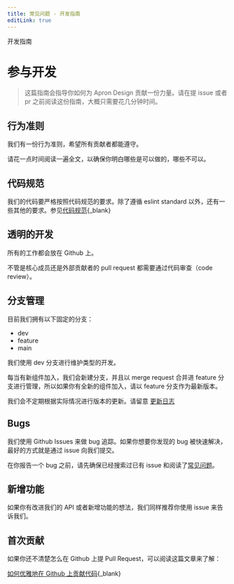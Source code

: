 ```yaml
---
title: 常见问题 - 开发指南
editLink: true
---
```


<ap-breadcrumb>
  <ap-breadcrumb-item>开发指南</ap-breadcrumb-item>
</ap-breadcrumb>

# 参与开发
> 这篇指南会指导你如何为 Apron Design 贡献一份力量。请在提 issue 或者 pr 之前阅读这份指南，大概只需要花几分钟时间。


## 行为准则
我们有一份行为准则，希望所有贡献者都能遵守。

请花一点时间阅读一遍全文，以确保你明白哪些是可以做的，哪些不可以。

## 代码规范
我们的代码要严格按照代码规范的要求。除了遵循 eslint standard 以外，还有一些其他的要求。参见[代码规范](https://specification.apron.design){_blank}

## 透明的开发
所有的工作都会放在 Github 上。

不管是核心成员还是外部贡献者的 pull request 都需要通过代码审查（code review）。

## 分支管理
目前我们拥有以下固定的分支：

- dev
- feature
- main

我们使用 dev 分支进行维护类型的开发。

每当有新组件加入，我们会新建分支，并且以 merge request 合并进 feature 分支进行管理，所以如果你有全新的组件加入，请以 feature 分支作为最新版本。

我们会不定期根据实际情况进行版本的更新。请留意 [更新日志](/docs/changelog)

## Bugs
我们使用 Github Issues 来做 bug 追踪。如果你想要你发现的 bug 被快速解决，最好的方式就是通过 issue 向我们提交。

在你报告一个 bug 之前，请先确保已经搜索过已有 issue 和阅读了[常见问题](/docs/faq)。

## 新增功能
如果你有改进我们的 API 或者新增功能的想法，我们同样推荐你使用 issue 来告诉我们。

## 首次贡献
如果你还不清楚怎么在 Github 上提 Pull Request，可以阅读这篇文章来了解：

[如何优雅地在 Github 上贡献代码](https://segmentfault.com/a/1190000000736629){_blank}

